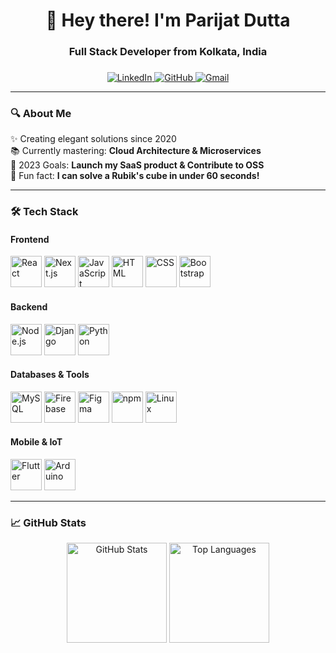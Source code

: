 <h1 align="center">👋 Hey there! I'm Parijat Dutta</h1>
<h3 align="center">Full Stack Developer from Kolkata, India</h3>

###

<div align="center">
  <a href="https://linkedin.com/in/yourprofile" target="_blank">
    <img src="https://img.shields.io/badge/LinkedIn-0077B5?style=for-the-badge&logo=linkedin&logoColor=white" alt="LinkedIn">
  </a>
  <a href="https://github.com/yourusername" target="_blank">
    <img src="https://img.shields.io/badge/GitHub-100000?style=for-the-badge&logo=github&logoColor=white" alt="GitHub">
  </a>
  <a href="mailto:your@email.com">
    <img src="https://img.shields.io/badge/Gmail-D14836?style=for-the-badge&logo=gmail&logoColor=white" alt="Gmail">
  </a>
</div>

---

### 🔍 About Me

<p>✨ Creating elegant solutions since 2020<br>
📚 Currently mastering: <b>Cloud Architecture & Microservices</b><br>
🎯 2023 Goals: <b>Launch my SaaS product & Contribute to OSS</b><br>
🎲 Fun fact: <b>I can solve a Rubik's cube in under 60 seconds!</b></p>

---

### 🛠️ Tech Stack

#### Frontend
<div align="left">
  <img src="https://cdn.jsdelivr.net/gh/devicons/devicon/icons/react/react-original.svg" title="React" alt="React" width="50" height="50"/>
  <img src="https://cdn.jsdelivr.net/gh/devicons/devicon/icons/nextjs/nextjs-original.svg" title="Next.js" alt="Next.js" width="50" height="50"/>
  <img src="https://cdn.jsdelivr.net/gh/devicons/devicon/icons/javascript/javascript-original.svg" title="JavaScript" alt="JavaScript" width="50" height="50"/>
  <img src="https://cdn.jsdelivr.net/gh/devicons/devicon/icons/html5/html5-original.svg" title="HTML5" alt="HTML" width="50" height="50"/>
  <img src="https://cdn.jsdelivr.net/gh/devicons/devicon/icons/css3/css3-original.svg" title="CSS3" alt="CSS" width="50" height="50"/>
  <img src="https://cdn.jsdelivr.net/gh/devicons/devicon/icons/bootstrap/bootstrap-original.svg" title="Bootstrap" alt="Bootstrap" width="50" height="50"/>
</div>

#### Backend
<div align="left">
  <img src="https://cdn.jsdelivr.net/gh/devicons/devicon/icons/nodejs/nodejs-original.svg" title="Node.js" alt="Node.js" width="50" height="50"/>
  <img src="https://cdn.jsdelivr.net/gh/devicons/devicon/icons/django/django-plain.svg" title="Django" alt="Django" width="50" height="50"/>
  <img src="https://cdn.jsdelivr.net/gh/devicons/devicon/icons/python/python-original.svg" title="Python" alt="Python" width="50" height="50"/>
</div>

#### Databases & Tools
<div align="left">
  <img src="https://cdn.jsdelivr.net/gh/devicons/devicon/icons/mysql/mysql-original.svg" title="MySQL" alt="MySQL" width="50" height="50"/>
  <img src="https://cdn.jsdelivr.net/gh/devicons/devicon/icons/firebase/firebase-plain.svg" title="Firebase" alt="Firebase" width="50" height="50"/>
  <img src="https://cdn.jsdelivr.net/gh/devicons/devicon/icons/figma/figma-original.svg" title="Figma" alt="Figma" width="50" height="50"/>
  <img src="https://cdn.jsdelivr.net/gh/devicons/devicon/icons/npm/npm-original-wordmark.svg" title="npm" alt="npm" width="50" height="50"/>
  <img src="https://cdn.jsdelivr.net/gh/devicons/devicon/icons/linux/linux-original.svg" title="Linux" alt="Linux" width="50" height="50"/>
</div>

#### Mobile & IoT
<div align="left">
  <img src="https://cdn.jsdelivr.net/gh/devicons/devicon/icons/flutter/flutter-original.svg" title="Flutter" alt="Flutter" width="50" height="50"/>
  <img src="https://cdn.jsdelivr.net/gh/devicons/devicon/icons/arduino/arduino-original.svg" title="Arduino" alt="Arduino" width="50" height="50"/>
</div>

---

### 📈 GitHub Stats
<div align="center">
  <img src="https://github-readme-stats.vercel.app/api?username=yourusername&show_icons=true&theme=dark" alt="GitHub Stats" height="160">
  <img src="https://github-readme-stats.vercel.app/api/top-langs/?username=yourusername&layout=compact&theme=dark" alt="Top Languages" height="160">
</div>
